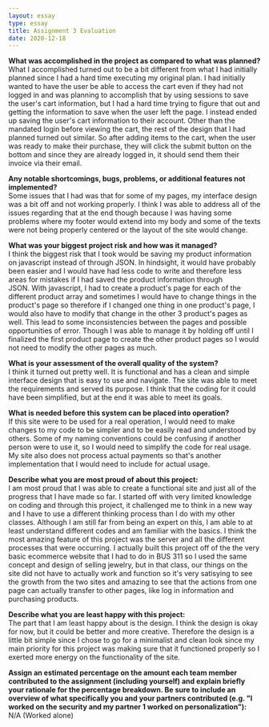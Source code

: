 ```yaml
---
layout: essay
type: essay
title: Assignment 3 Evaluation
date: 2020-12-18
---
```

<b>What was accomplished in the project as compared to what was planned?</b>
<br>
What I accomplished turned out to be a bit different from what I had initially planned since I had a hard time executing my original plan. I had initially wanted to have the user be able to access the cart even if they had not logged in and was planning to accomplish that by using sessions to save the user's cart information, but I had a hard time trying to figure that out and getting the information to save when the user left the page. I instead ended up saving the user's cart information to their account. Other than the mandated login before viewing the cart, the rest of the design that I had planned turned out similar. So after adding items to the cart, when the user was ready to make their purchase, they will click the submit button on the bottom and since they are already logged in, it should send them their invoice via their email.

<b>Any notable shortcomings, bugs, problems, or additional features not implemented?</b>
<br>
Some issues that I had was that for some of my pages, my interface design was a bit off and not working properly. I think I was able to address all of the issues regarding that at the end though because I was having some problems where my footer would extend into my body and some of the texts were not being properly centered or the layout of the site would change. 

<b>What was your biggest project risk and how was it managed?</b>
<br>
I think the biggest risk that I took would be saving my product information on javascript instead of through JSON. In hindsight, it would have probably been easier and I would have had less code to write and therefore less areas for mistakes if I had saved the product information through JSON. With javascript, I had to create a product's page for each of the different product array and sometimes I would have to change things in the product's page so therefore if I changed one thing in one product's page, I would also have to modify that change in the other 3 product's pages as well. This lead to some inconsistencies between the pages and possible opportunities of error. Though I was able to manage it by holding off until I finalized the first product page to create the other product pages so I would not need to modify the other pages as much.

<b>What is your assessment of the overall quality of the system?</b>
<br>
I think it turned out pretty well. It is functional and has a clean and simple interface design that is easy to use and navigate. The site was able to meet the requirements and served its purpose. I think that the coding for it could have been simplified, but at the end it was able to meet its goals.

<b>What is needed before this system can be placed into operation?</b>
<br>
If this site were to be used for a real operation, I would need to make changes to my code to be simpler and to be easily read and understood by others. Some of my naming conventions could be confusing if another person were to use it, so I would need to simplify the code for real usage. My site also does not process actual payments so that's another implementation that I would need to include for actual usage.

<b>Describe what you are most proud of about this project:</b>
<br>
I am most proud that I was able to create a functional site and just all of the progress that I have made so far. I started off with very limited knowledge on coding and through this project, it challenged me to think in a new way and I have to use a different thinking process than I do with my other classes. Although I am still far from being an expert on this, I am able to at least understand different codes and am familiar with the basics. I think the most amazing feature of this project was the server and all the different processes that were occurring. I actually built this project off of the the very basic ecommerce website that I had to do in BUS 311 so I used the same concept and design of selling jewelry, but in that class, our things on the site did not have to actually work and function so it's very satisying to see the growth from the two sites and amazing to see that the actions from one page can actually transfer to other pages, like log in information and purchasing products.

<b>Describe what you are least happy with this project:</b>
<br>
The part that I am least happy about is the design. I think the design is okay for now, but it could be better and more creative. Therefore the design is a little bit simple since I chose to go for a minimalist and clean look since my main priority for this project was making sure that it functioned properly so I exerted more energy on the functionality of the site.

<b>Assign an estimated percentage on the amount each team member contributed to the assignment (including yourself) and explain briefly your rationale for the percentage breakdown. Be sure to include an overview of what specifically you and your partners contributed (e.g. "I worked on the security and my partner 1 worked on personalization"):</b>
<br>
N/A (Worked alone)
